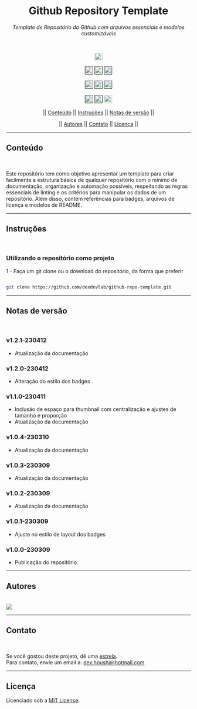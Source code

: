 <h1 align="center">Github Repository Template</h1>
<p align=center><i align="center">Template de Repositório do Github com arquivos essenciais e modelos customizáveis</i></p>

<br>

<div align="center">

<a href="https://www.markdownguide.org"><img src="https://img.shields.io/badge/Markdown-%23000000.svg?logo=markdown&logoColor=white" height="22" alt="Markdown"/></a>

<a href=""><img src="https://img.shields.io/badge/maintenance-actively--developed-brightgreen.svg" height="22" alt="Maintenance-actively-developed"/></a>
<a href=""><img src="https://img.shields.io/github/last-commit/dexdevlab/github-repo-template" height="22" alt="LastCommit"></a>
<a href=""><img src="https://snyk.io/test/github/dexdevlab/github-repo-template/badge.svg" height="22" alt="Snyk"/></a>

<a href=""><img src="https://img.shields.io/github/repo-size/dexdevlab/github-repo-template" height="22" alt="RepoSize"/></a>
<a href=""><img src="https://img.shields.io/github/languages/code-size/dexdevlab/github-repo-template" height="22" alt="CodeSize"/></a>
<a href=""><img src="https://img.shields.io/github/contributors/dexdevlab/github-repo-template" height="22" alt="Contributors"></a>

<a href=""><img src="https://img.shields.io/github/forks/dexdevlab/github-repo-template" height="22" alt="Fork"></a>
<a href=""><img src="https://img.shields.io/badge/version-1.2.1-140126" height="22" alt="Version"></a>
<a href="https://github.com/dexdevlab/github-repo-template/blob/main/LICENSE"><img src="https://img.shields.io/github/license/dexdevlab/github-repo-template?&" height="22" alt="License"></a>

|| [Conteúdo](#section-conteudo) || [Instruções](#section-instrucoes) || [Notas de versão](#section-changelog) ||

|| [Autores](#section-autores) || [Contato](#section-contato) || [Licença](#section-licenca) ||

</div>

<hr>

<a name="section-conteudo">

## Conteúdo

</a>

<br>

Este repositório tem como objetivo apresentar um template para criar facilmente a estrutura básica de qualquer repositório com o mínimo de documentação, organização e automação possíveis, respeitando as regras essenciais de linting e os critérios para manipular os dados de um repositório.
Além disso, contém referências para badges, arquivos de licença e modelos de README.

<hr>

<a name="section-instrucoes">

## Instruções

</a>

<br>

### Utilizando o repositório como projeto

</a>

1 - Faça um git clone ou o download do repositório, da forma que preferir

```bash

git clone https://github.com/dexdevlab/github-repo-template.git

```

<hr>

<a name="section-changelog">

## Notas de versão

</a>

<br>

### v1.2.1-230412

- Atualização da documentação

### v1.2.0-230412

- Alteração do estilo dos badges

### v1.1.0-230411

- Inclusão de espaço para thumbnail com centralização e ajustes de tamanho e proporção
- Atualização da documentação

### v1.0.4-230310

- Atualização da documentação

### v1.0.3-230309

- Atualização da documentação

### v1.0.2-230309

- Atualização da documentação

### v1.0.1-230309

- Ajuste no estilo de layout dos badges

### v1.0.0-230309

- Publicação do repositório.

<hr>

<a name="section-autores">

## Autores

</a>

<br>

<a href="https://github.com/dexdevlab/github-repo-template/graphs/contributors">
  <img src="https://contrib.rocks/image?repo=dexdevlab/github-repo-template" />
</a>

<hr>

<a name="section-contato">

## Contato

</a>

<br>

Se você gostou deste projeto, dê uma <a href="https://github.com/dexdevlab/github-repo-template" data-icon="octicon-star" aria-label="Star dexdevlab/github-repo-template on GitHub">estrela</a>. <br>
Para contato, envie um email a: <a href="mailto:dex.houshi@hotmail.com">dex.houshi@hotmail.com</a>

<hr>

<a name="section-licenca">

## Licença

</a>

Licenciado sob a [MIT License](https://github.com/dexdevlab/github-repo-template/blob/main/LICENSE).
